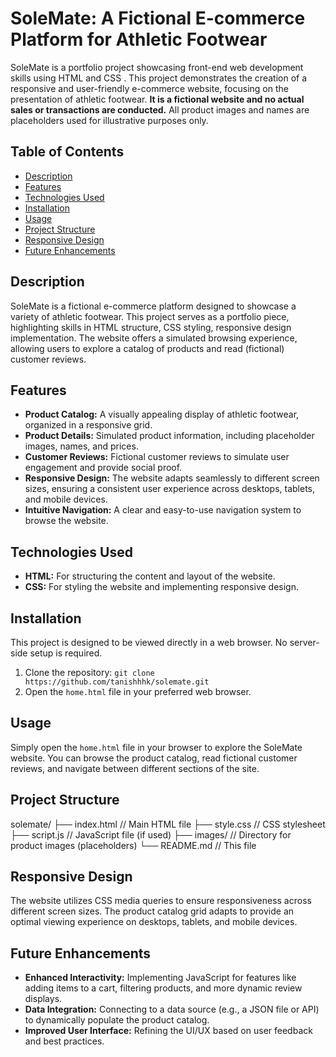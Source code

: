 # SoleMate: A Fictional E-commerce Platform for Athletic Footwear

SoleMate is a portfolio project showcasing front-end web development skills using HTML and CSS . This project demonstrates the creation of a responsive and user-friendly e-commerce website, focusing on the presentation of athletic footwear.  **It is a fictional website and no actual sales or transactions are conducted.**  All product images and names are placeholders used for illustrative purposes only.

## Table of Contents

- [Description](#description)
- [Features](#features)
- [Technologies Used](#technologies-used)
- [Installation](#installation)
- [Usage](#usage)
- [Project Structure](#project-structure)
- [Responsive Design](#responsive-design)
- [Future Enhancements](#future-enhancements)


## Description

SoleMate is a fictional e-commerce platform designed to showcase a variety of athletic footwear. This project serves as a portfolio piece, highlighting skills in HTML structure, CSS styling, responsive design implementation.  The website offers a simulated browsing experience, allowing users to explore a catalog of products and read (fictional) customer reviews.

## Features

* **Product Catalog:** A visually appealing display of athletic footwear, organized in a responsive grid.
* **Product Details:** Simulated product information, including placeholder images, names, and prices.
* **Customer Reviews:** Fictional customer reviews to simulate user engagement and provide social proof.
* **Responsive Design:**  The website adapts seamlessly to different screen sizes, ensuring a consistent user experience across desktops, tablets, and mobile devices.
* **Intuitive Navigation:**  A clear and easy-to-use navigation system to browse the website.


## Technologies Used

* **HTML:**  For structuring the content and layout of the website.
* **CSS:** For styling the website and implementing responsive design.


## Installation

This project is designed to be viewed directly in a web browser.  No server-side setup is required.

1. Clone the repository: `git clone https://github.com/tanishhhk/solemate.git`
2. Open the `home.html` file in your preferred web browser.

## Usage

Simply open the `home.html` file in your browser to explore the SoleMate website.  You can browse the product catalog, read fictional customer reviews, and navigate between different sections of the site.

## Project Structure

solemate/
├── index.html          // Main HTML file
├── style.css           // CSS stylesheet
├── script.js          // JavaScript file (if used)
├── images/             // Directory for product images (placeholders)
└── README.md           // This file



## Responsive Design

The website utilizes CSS media queries to ensure responsiveness across different screen sizes. The product catalog grid adapts to provide an optimal viewing experience on desktops, tablets, and mobile devices.

## Future Enhancements

* **Enhanced Interactivity:** Implementing JavaScript for features like adding items to a cart, filtering products, and more dynamic review displays.
* **Data Integration:**  Connecting to a data source (e.g., a JSON file or API) to dynamically populate the product catalog.
* **Improved User Interface:**  Refining the UI/UX based on user feedback and best practices.
